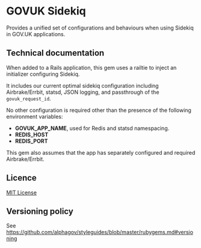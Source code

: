 # GOVUK Sidekiq

Provides a unified set of configurations and behaviours when using Sidekiq
in GOV.UK applications.

## Technical documentation

When added to a Rails application, this gem uses a railtie to inject an
initializer configuring Sidekiq.

It includes our current optimal sidekiq configuration
including Airbrake/Errbit, statsd, JSON logging,
and passthrough of the `govuk_request_id`.

No other configuration is required other than the presence of the following
environment variables:

- **GOVUK_APP_NAME**, used for Redis and statsd namespacing.
- **REDIS_HOST**
- **REDIS_PORT**

This gem also assumes that the app has separately configured and required Airbrake/Errbit.

## Licence

[MIT License](LICENCE)

## Versioning policy

See https://github.com/alphagov/styleguides/blob/master/rubygems.md#versioning
